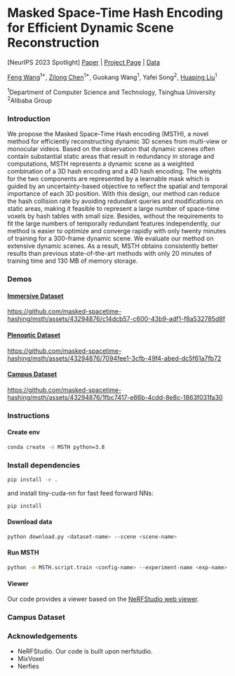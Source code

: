 # Masked Space-Time Hash Encoding for Efficient Dynamic Scene Reconstruction
[NeurIPS 2023 Spotlight]
[Paper](https://openreview.net/pdf?id=lSLYXuLqRQ) | [Project Page](https://masked-spacetime-hashing.github.io/) | [Data](https://huggingface.co/datasets/masked-spacetime-hashing/Campus)

[Feng Wang]()<sup>1*</sup>, [Zilong Chen]()<sup>1*</sup>, Guokang Wang<sup>1</sup>, Yafei Song<sup>2</sup>, [Huaping Liu]()<sup>1</sup>

<sup>1</sup>Department of Computer Science and Technology, Tsinghua University <sup>2</sup>Alibaba Group


### Introduction
We propose the Masked Space-Time Hash encoding (MSTH), a novel method for efficiently reconstructing dynamic 3D scenes from multi-view or monocular videos. Based on the observation that dynamic scenes often contain substantial static areas that result in redundancy in storage and computations, MSTH represents a dynamic scene as a weighted combination of a 3D hash encoding and a 4D hash encoding. The weights for the two components are represented by a learnable mask which is guided by an uncertainty-based objective to reflect the spatial and temporal importance of each 3D position. With this design, our method can reduce the hash collision rate by avoiding redundant queries and modifications on static areas, making it feasible to represent a large number of space-time voxels by hash tables with small size. Besides, without the requirements to fit the large numbers of temporally redundant features independently, our method is easier to optimize and converge rapidly with only twenty minutes of training for a 300-frame dynamic scene. We evaluate our method on extensive dynamic scenes. As a result, MSTH obtains consistently better results than previous state-of-the-art methods with only 20 minutes of training time and 130 MB of memory storage.

### Demos
#### [Immersive Dataset](https://augmentedperception.github.io/deepviewvideo/)

https://github.com/masked-spacetime-hashing/msth/assets/43294876/c14dcb57-c600-43b9-adf1-f8a532785d8f


#### [Plenoptic Dataset](https://neural-3d-video.github.io/)

https://github.com/masked-spacetime-hashing/msth/assets/43294876/7094fee1-3cfb-49f4-abed-dc5f61a7fb72

#### [Campus Dataset](https://github.com/masked-spacetime-hashing/msth/releases)

https://github.com/masked-spacetime-hashing/msth/assets/43294876/1fbc7417-e66b-4cdd-8e8c-1863f031fa30


### Instructions
#### Create env
```bash
conda create -n MSTH python=3.8
```
### Install dependencies
```bash
pip install -e .
```
and install tiny-cuda-nn for fast feed forward NNs:
```bash
pip install
```
#### Download data
```bash
python download.py <dataset-name> --scene <scene-name>
```
#### Run MSTH
```bash
python -m MSTH.script.train <config-name> --experiment-name <exp-name> --vis <logger> --output-dir <output-dir>
```
#### Viewer
Our code provides a viewer based on the [NeRFStudio web viewer]().

### Campus Dataset

### Acknowledgements
- NeRFStudio. Our code is built upon nerfstudio. 
- MixVoxel
- Nerfies

